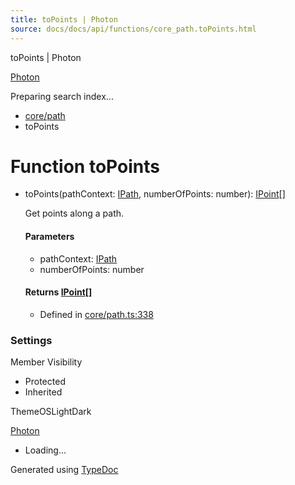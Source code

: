 ```yaml
---
title: toPoints | Photon
source: docs/docs/api/functions/core_path.toPoints.html
---
```


toPoints | Photon

[Photon](../index.md)




Preparing search index...

* [core/path](../modules/core_path.md)
* toPoints

# Function toPoints

* toPoints(pathContext: [IPath](../interfaces/core_schema.IPath.md), numberOfPoints: number): [IPoint](../interfaces/core_schema.IPoint.md)[]

  Get points along a path.

  #### Parameters

  + pathContext: [IPath](../interfaces/core_schema.IPath.md)
  + numberOfPoints: number

  #### Returns [IPoint](../interfaces/core_schema.IPoint.md)[]

  + Defined in [core/path.ts:338](https://github.com/mwhite454/photon/blob/main/packages/photon/src/core/path.ts#L338)

### Settings

Member Visibility

* Protected
* Inherited

ThemeOSLightDark

[Photon](../index.md)

* Loading...

Generated using [TypeDoc](https://typedoc.org/)
